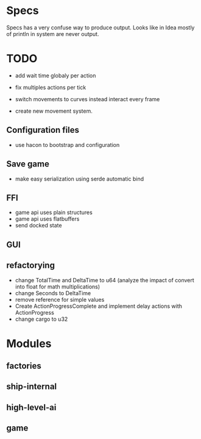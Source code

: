 # Specs

Specs has a very confuse way to produce output. Looks like in Idea mostly of println
in system are never output. 

# TODO

- add wait time globaly per action
- fix multiples actions per tick
- switch movements to curves instead interact every frame

- create new movement system. 

## Configuration files

- use hacon to bootstrap and configuration
    
## Save game

- make easy serialization using serde automatic bind    
    
## FFI    

- game api uses plain structures
- game api uses flatbuffers
- send docked state

## GUI

## refactorying

- change TotalTime and DeltaTime to u64 (analyze the impact of convert into float for math multiplications)
- change Seconds to DeltaTime
- remove reference for simple values
- Create ActionProgressComplete and implement delay actions with ActionProgress
- change cargo to u32

# Modules

## factories
## ship-internal
## high-level-ai
## game

